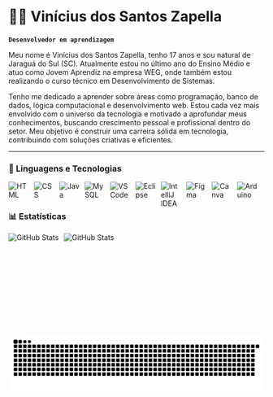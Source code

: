 # 👨‍💻 Vinícius dos Santos Zapella

**`Desenvolvedor em aprendizagem`**

Meu nome é Vinícius dos Santos Zapella, tenho 17 anos e sou natural de Jaraguá do Sul (SC). Atualmente estou no último ano do Ensino Médio e atuo como Jovem Aprendiz na empresa WEG, onde também estou realizando o curso técnico em Desenvolvimento de Sistemas.

Tenho me dedicado a aprender sobre áreas como programação, banco de dados, lógica computacional e desenvolvimento web. Estou cada vez mais envolvido com o universo da tecnologia e motivado a aprofundar meus conhecimentos, buscando crescimento pessoal e profissional dentro do setor. Meu objetivo é construir uma carreira sólida em tecnologia, contribuindo com soluções criativas e eficientes.

---

### 🤖 Linguagens e Tecnologias
<img 
    align="left" 
    alt="HTML" 
    title="HTML" 
    width="40px" 
    style="padding-right: 10px;" 
    src="https://cdn.jsdelivr.net/gh/devicons/devicon@latest/icons/html5/html5-original.svg" 
/>
<img 
    align="left" 
    alt="CSS" 
    title="CSS" 
    width="40px" 
    style="padding-right: 10px;" 
    src="https://cdn.jsdelivr.net/gh/devicons/devicon@latest/icons/css3/css3-original.svg" 
/>
<img 
    align="left" 
    alt="Java" 
    title="Java" 
    width="40px" 
    style="padding-right: 10px;" 
    src="https://cdn.jsdelivr.net/gh/devicons/devicon@latest/icons/java/java-original.svg" 
/>
<img 
    align="left" 
    alt="MySQL" 
    title="MySQL" 
    width="40px" 
    style="padding-right: 10px;" 
    src="https://cdn.jsdelivr.net/gh/devicons/devicon@latest/icons/mysql/mysql-original.svg" 
/>
<img 
    align="left" 
    alt="VS Code" 
    title="Visual Studio Code" 
    width="40px" 
    style="padding-right: 10px;" 
    src="https://cdn.jsdelivr.net/gh/devicons/devicon@latest/icons/vscode/vscode-original.svg" 
/>
<img 
    align="left" 
    alt="Eclipse" 
    title="Eclipse" 
    width="40px" 
    style="padding-right: 10px;" 
    src="https://cdn.jsdelivr.net/gh/devicons/devicon@latest/icons/eclipse/eclipse-original.svg" 
/>
<img 
    align="left" 
    alt="IntelliJ IDEA" 
    title="IntelliJ IDEA" 
    width="40px" 
    style="padding-right: 10px;" 
    src="https://cdn.jsdelivr.net/gh/devicons/devicon@latest/icons/intellij/intellij-original.svg" 
/>
<img 
    align="left" 
    alt="Figma" 
    title="Figma" 
    width="40px" 
    style="padding-right: 10px;" 
    src="https://cdn.jsdelivr.net/gh/devicons/devicon@latest/icons/figma/figma-original.svg" 
/>
<img 
    align="left" 
    alt="Canva" 
    title="Canva" 
    width="40px" 
    style="padding-right: 10px;" 
    src="https://cdn.jsdelivr.net/gh/devicons/devicon@latest/icons/canva/canva-original.svg" 
/>
<img 
    align="left" 
    alt="Arduino" 
    title="Arduino" 
    width="40px" 
    style="padding-right: 10px;" 
    src="https://cdn.jsdelivr.net/gh/devicons/devicon@latest/icons/arduino/arduino-original.svg" 
/>

<br/>
<br/>

### 📊 Estatísticas

<p>
  <img 
    align="left" 
    alt="GitHub Stats" 
    height="200" 
    style="padding-right: 10px;" 
src="https://github-readme-stats.vercel.app/api?username=Vinizapella&show_icons=true&count_private=true&theme=tokyonight&locale=pt-br&cache_seconds=1800"  />

<img 
      align="left" 
      alt="GitHub Stats" 
      height="200" 
    src="https://github-readme-stats.vercel.app/api/top-langs/?username=Vinizapella&theme=tokyonight&layout=compact&custom_title=Tecnologias&langs_count=9&cache_seconds=1800" 
  />
<div >


</p>
<picture align="center">
  <source media="(prefers-color-scheme: dark)" srcset="https://raw.githubusercontent.com/Vinizapella/Vinizapella/output/github-contribution-grid-snake-dark.svg">
  <source media="(prefers-color-scheme: light)" srcset="https://raw.githubusercontent.com/Vinizapella/Vinizapella/output/github-contribution-grid-snake-dark.svg">
  <img align="center" alt="github contribution grid snake animation" src="https://raw.githubusercontent.com/Vinizapella/Vinizapella/output/github-contribution-grid-snake.svg">
</picture>
